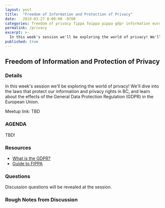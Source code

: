 ```yaml
---
layout: post
title:  "Freedom of Information and Protection of Privacy"
date:   2019-03-27 8:00:00 -0700
categories: freedom of privacy fippa foippa pippa gdpr information european union british columbia
permalink: /privacy
excerpt: >-
  In this week's session we'll be exploring the world of privacy! We'll dive into the laws that protect our information and privacy rights in BC, and learn about the effects of the General Data Protection Regulation (GDPR) in the European Union.
published: true
---
```


## Freedom of Information and Protection of Privacy

### Details

In this week's session we'll be exploring the world of privacy! We'll dive into the laws that protect our information and privacy rights in BC, and learn about the effects of the General Data Protection Regulation (GDPR) in the European Union.

Meetup link: TBD

### AGENDA

TBD!

### Resources

- [What is the GDPR?](https://digitalguardian.com/blog/what-gdpr-general-data-protection-regulation-understanding-and-complying-gdpr-data-protection)
- [Guide to FIPPA](https://www.oipc.bc.ca/guidance-documents/1466)

### Questions

Discussion questions will be revealed at the session.

### Rough Notes from Discussion